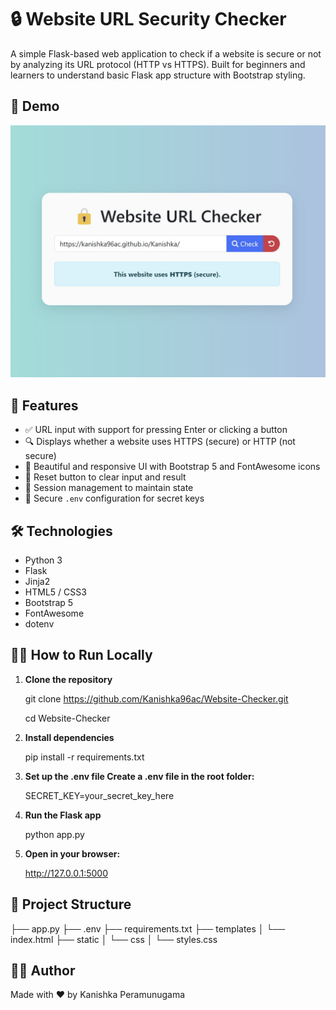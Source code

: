# 🔒 Website URL Security Checker

A simple Flask-based web application to check if a website is secure or not by analyzing its URL protocol (HTTP vs HTTPS). Built for beginners and learners to understand basic Flask app structure with Bootstrap styling.

## 📸 Demo

![App Screenshot](website_checker.jpg)

## 🚀 Features

- ✅ URL input with support for pressing Enter or clicking a button
- 🔍 Displays whether a website uses HTTPS (secure) or HTTP (not secure)
- 🎨 Beautiful and responsive UI with Bootstrap 5 and FontAwesome icons
- 🔁 Reset button to clear input and result
- 💾 Session management to maintain state
- 🔐 Secure `.env` configuration for secret keys

## 🛠 Technologies

- Python 3
- Flask
- Jinja2
- HTML5 / CSS3
- Bootstrap 5
- FontAwesome
- dotenv

## 🧑‍💻 How to Run Locally

1. **Clone the repository**

   git clone https://github.com/Kanishka96ac/Website-Checker.git

   cd Website-Checker

2. **Install dependencies**

   pip install -r requirements.txt

3. **Set up the .env file Create a .env file in the root folder:**

   SECRET_KEY=your_secret_key_here

4. **Run the Flask app**

   python app.py

5. **Open in your browser:**

   http://127.0.0.1:5000

## 📁 Project Structure

├── app.py
├── .env
├── requirements.txt
├── templates
│ └── index.html
├── static
│ └── css
│ └── styles.css

## 👨‍💻 Author

Made with ❤️ by Kanishka Peramunugama
